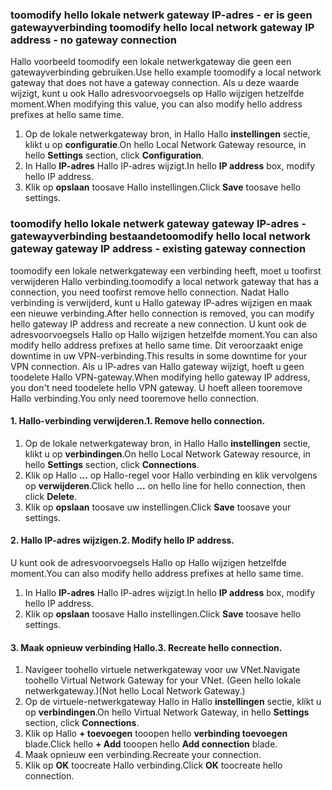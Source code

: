 ### <span data-ttu-id="c5d21-101"><a name="gwipnoconnection"></a>toomodify hello lokale netwerk gateway IP-adres - er is geen gatewayverbinding</span><span class="sxs-lookup"><span data-stu-id="c5d21-101"><a name="gwipnoconnection"></a> toomodify hello local network gateway IP address - no gateway connection</span></span>

<span data-ttu-id="c5d21-102">Hallo voorbeeld toomodify een lokale netwerkgateway die geen een gatewayverbinding gebruiken.</span><span class="sxs-lookup"><span data-stu-id="c5d21-102">Use hello example toomodify a local network gateway that does not have a gateway connection.</span></span> <span data-ttu-id="c5d21-103">Als u deze waarde wijzigt, kunt u ook Hallo adresvoorvoegsels op Hallo wijzigen hetzelfde moment.</span><span class="sxs-lookup"><span data-stu-id="c5d21-103">When modifying this value, you can also modify hello address prefixes at hello same time.</span></span>

1. <span data-ttu-id="c5d21-104">Op de lokale netwerkgateway bron, in Hallo Hallo **instellingen** sectie, klikt u op **configuratie**.</span><span class="sxs-lookup"><span data-stu-id="c5d21-104">On hello Local Network Gateway resource, in hello **Settings** section, click **Configuration**.</span></span>
2. <span data-ttu-id="c5d21-105">In Hallo **IP-adres** Hallo IP-adres wijzigt.</span><span class="sxs-lookup"><span data-stu-id="c5d21-105">In hello **IP address** box, modify hello IP address.</span></span>
3. <span data-ttu-id="c5d21-106">Klik op **opslaan** toosave Hallo instellingen.</span><span class="sxs-lookup"><span data-stu-id="c5d21-106">Click **Save** toosave hello settings.</span></span>

### <span data-ttu-id="c5d21-107"><a name="gwipwithconnection"></a>toomodify hello lokale netwerk gateway gateway IP-adres - gatewayverbinding bestaande</span><span class="sxs-lookup"><span data-stu-id="c5d21-107"><a name="gwipwithconnection"></a>toomodify hello local network gateway gateway IP address - existing gateway connection</span></span>

<span data-ttu-id="c5d21-108">toomodify een lokale netwerkgateway een verbinding heeft, moet u toofirst verwijderen Hallo verbinding.</span><span class="sxs-lookup"><span data-stu-id="c5d21-108">toomodify a local network gateway that has a connection, you need toofirst remove hello connection.</span></span> <span data-ttu-id="c5d21-109">Nadat Hallo verbinding is verwijderd, kunt u Hallo gateway IP-adres wijzigen en maak een nieuwe verbinding.</span><span class="sxs-lookup"><span data-stu-id="c5d21-109">After hello connection is removed, you can modify hello gateway IP address and recreate a new connection.</span></span> <span data-ttu-id="c5d21-110">U kunt ook de adresvoorvoegsels Hallo op Hallo wijzigen hetzelfde moment.</span><span class="sxs-lookup"><span data-stu-id="c5d21-110">You can also modify hello address prefixes at hello same time.</span></span> <span data-ttu-id="c5d21-111">Dit veroorzaakt enige downtime in uw VPN-verbinding.</span><span class="sxs-lookup"><span data-stu-id="c5d21-111">This results in some downtime for your VPN connection.</span></span> <span data-ttu-id="c5d21-112">Als u IP-adres van Hallo gateway wijzigt, hoeft u geen toodelete Hallo VPN-gateway.</span><span class="sxs-lookup"><span data-stu-id="c5d21-112">When modifying hello gateway IP address, you don't need toodelete hello VPN gateway.</span></span> <span data-ttu-id="c5d21-113">U hoeft alleen tooremove Hallo verbinding.</span><span class="sxs-lookup"><span data-stu-id="c5d21-113">You only need tooremove hello connection.</span></span>
 
#### <a name="1-remove-hello-connection"></a><span data-ttu-id="c5d21-114">1. Hallo-verbinding verwijderen.</span><span class="sxs-lookup"><span data-stu-id="c5d21-114">1. Remove hello connection.</span></span>

1. <span data-ttu-id="c5d21-115">Op de lokale netwerkgateway bron, in Hallo Hallo **instellingen** sectie, klikt u op **verbindingen**.</span><span class="sxs-lookup"><span data-stu-id="c5d21-115">On hello Local Network Gateway resource, in hello **Settings** section, click **Connections**.</span></span>
2. <span data-ttu-id="c5d21-116">Klik op Hallo **...**  op Hallo-regel voor Hallo verbinding en klik vervolgens op **verwijderen**.</span><span class="sxs-lookup"><span data-stu-id="c5d21-116">Click hello **...** on hello line for hello connection, then click **Delete**.</span></span>
3. <span data-ttu-id="c5d21-117">Klik op **opslaan** toosave uw instellingen.</span><span class="sxs-lookup"><span data-stu-id="c5d21-117">Click **Save** toosave your settings.</span></span>

#### <a name="2-modify-hello-ip-address"></a><span data-ttu-id="c5d21-118">2. Hallo IP-adres wijzigen.</span><span class="sxs-lookup"><span data-stu-id="c5d21-118">2. Modify hello IP address.</span></span>

<span data-ttu-id="c5d21-119">U kunt ook de adresvoorvoegsels Hallo op Hallo wijzigen hetzelfde moment.</span><span class="sxs-lookup"><span data-stu-id="c5d21-119">You can also modify hello address prefixes at hello same time.</span></span>

1. <span data-ttu-id="c5d21-120">In Hallo **IP-adres** Hallo IP-adres wijzigt.</span><span class="sxs-lookup"><span data-stu-id="c5d21-120">In hello **IP address** box, modify hello IP address.</span></span>
2. <span data-ttu-id="c5d21-121">Klik op **opslaan** toosave Hallo instellingen.</span><span class="sxs-lookup"><span data-stu-id="c5d21-121">Click **Save** toosave hello settings.</span></span>

#### <a name="3-recreate-hello-connection"></a><span data-ttu-id="c5d21-122">3. Maak opnieuw verbinding Hallo.</span><span class="sxs-lookup"><span data-stu-id="c5d21-122">3. Recreate hello connection.</span></span>

1. <span data-ttu-id="c5d21-123">Navigeer toohello virtuele netwerkgateway voor uw VNet.</span><span class="sxs-lookup"><span data-stu-id="c5d21-123">Navigate toohello Virtual Network Gateway for your VNet.</span></span> <span data-ttu-id="c5d21-124">(Geen hello lokale netwerkgateway.)</span><span class="sxs-lookup"><span data-stu-id="c5d21-124">(Not hello Local Network Gateway.)</span></span>
2. <span data-ttu-id="c5d21-125">Op de virtuele-netwerkgateway Hallo in Hallo **instellingen** sectie, klikt u op **verbindingen**.</span><span class="sxs-lookup"><span data-stu-id="c5d21-125">On hello Virtual Network Gateway, in hello **Settings** section, click **Connections**.</span></span>
3. <span data-ttu-id="c5d21-126">Klik op Hallo **+ toevoegen** tooopen hello **verbinding toevoegen** blade.</span><span class="sxs-lookup"><span data-stu-id="c5d21-126">Click hello **+ Add** tooopen hello **Add connection** blade.</span></span>
4. <span data-ttu-id="c5d21-127">Maak opnieuw een verbinding.</span><span class="sxs-lookup"><span data-stu-id="c5d21-127">Recreate your connection.</span></span>
5. <span data-ttu-id="c5d21-128">Klik op **OK** toocreate Hallo verbinding.</span><span class="sxs-lookup"><span data-stu-id="c5d21-128">Click **OK** toocreate hello connection.</span></span>
